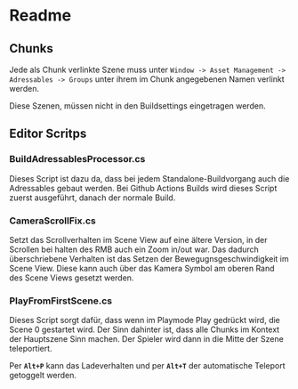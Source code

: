 
# Readme

## Chunks

Jede als Chunk verlinkte Szene muss unter `Window -> Asset Management -> Adressables -> Groups` unter ihrem im Chunk angegebenen Namen verlinkt werden.

Diese Szenen, müssen nicht in den Buildsettings eingetragen werden.

## Editor Scritps

### BuildAdressablesProcessor.cs

Dieses Script ist dazu da, dass bei jedem Standalone-Buildvorgang auch die Adressables gebaut werden.
Bei Github Actions Builds wird dieses Script zuerst ausgeführt, danach der normale Build.

### CameraScrollFix.cs

Setzt das Scrollverhalten im Scene View auf eine ältere Version, in der Scrollen bei halten des RMB auch ein Zoom in/out war.
Das dadurch überschriebene Verhalten ist das Setzen der Bewegugnsgeschwindigkeit im Scene View.
Diese kann auch über das Kamera Symbol am oberen Rand des Scene Views gesetzt werden.

### PlayFromFirstScene.cs

Dieses Script sorgt dafür, dass wenn im Playmode Play gedrückt wird, die Scene 0 gestartet wird.
Der Sinn dahinter ist, dass alle Chunks im Kontext der Hauptszene Sinn machen.
Der Spieler wird dann in die Mitte der Szene teleportiert.

Per **`Alt+P`** kann das Ladeverhalten und per **`Alt+T`** der automatische Teleport getoggelt werden.
